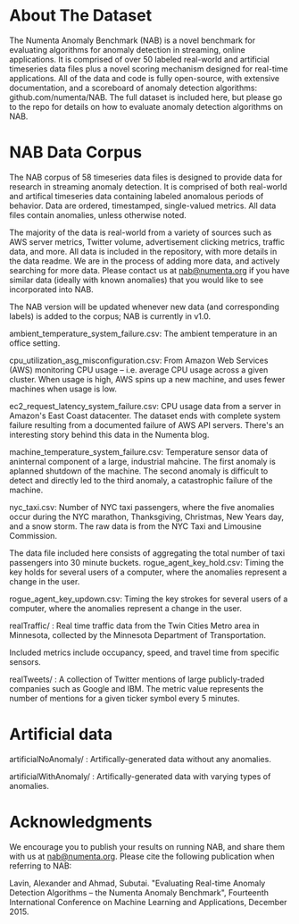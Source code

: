 # About The Dataset
The Numenta Anomaly Benchmark (NAB) is a novel benchmark for evaluating algorithms for anomaly detection in streaming, online applications. It is comprised of over 50 labeled real-world and artificial timeseries data files plus a novel scoring mechanism designed for real-time applications. All of the data and code is fully open-source, with extensive documentation, and a scoreboard of anomaly detection algorithms: github.com/numenta/NAB. The full dataset is included here, but please go to the repo for details on how to evaluate anomaly detection algorithms on NAB.

# NAB Data Corpus
The NAB corpus of 58 timeseries data files is designed to provide data for research in streaming anomaly detection. It is comprised of both real-world and artifical timeseries data containing labeled anomalous periods of behavior. Data are ordered, timestamped, single-valued metrics. All data files contain anomalies, unless otherwise noted.

The majority of the data is real-world from a variety of sources such as AWS server metrics, Twitter volume, advertisement clicking metrics, traffic data, and more. All data is included in the repository, with more details in the data readme. We are in the process of adding more data, and actively searching for more data. Please contact us at nab@numenta.org if you have similar data (ideally with known anomalies) that you would like to see incorporated into NAB.

The NAB version will be updated whenever new data (and corresponding labels) is added to the corpus; NAB is currently in v1.0.



ambient_temperature_system_failure.csv: The ambient temperature in an office setting.

cpu_utilization_asg_misconfiguration.csv: From Amazon Web Services (AWS) monitoring CPU usage – i.e. average CPU usage across a given cluster. When usage is high, AWS spins up a new machine, and uses fewer machines when usage is low.

ec2_request_latency_system_failure.csv: CPU usage data from a server in Amazon's East Coast datacenter. The dataset ends with complete system failure resulting from a documented failure of AWS API servers. There's an interesting story behind this data in the Numenta blog.

machine_temperature_system_failure.csv: Temperature sensor data of aninternal component of a large, industrial mahcine. The first anomaly is aplanned shutdown of the machine. The second anomaly is difficult to detect and directly led to the third anomaly, a catastrophic failure of the machine.

nyc_taxi.csv: Number of NYC taxi passengers, where the five anomalies occur during the NYC marathon, Thanksgiving, Christmas, New Years day, and a snow storm. The raw data is from the NYC Taxi and Limousine Commission.

The data file included here consists of aggregating the total number of taxi passengers into 30 minute buckets. rogue_agent_key_hold.csv: Timing the key holds for several users of a computer, where the anomalies represent a change in the user.

rogue_agent_key_updown.csv: Timing the key strokes for several users of a computer, where the anomalies represent a change in the user. 

realTraffic/ : Real time traffic data from the Twin Cities Metro area in Minnesota, collected by the Minnesota Department of Transportation.

Included metrics include occupancy, speed, and travel time from specific sensors.

realTweets/ : A collection of Twitter mentions of large publicly-traded companies such as Google and IBM. The metric value represents the number of mentions for a given ticker symbol every 5 minutes.

# Artificial data
artificialNoAnomaly/ : Artifically-generated data without any anomalies.

artificialWithAnomaly/ : Artifically-generated data with varying types of anomalies.

# Acknowledgments
We encourage you to publish your results on running NAB, and share them with us at nab@numenta.org. Please cite the following publication when referring to NAB:

Lavin, Alexander and Ahmad, Subutai. "Evaluating Real-time Anomaly Detection Algorithms – the Numenta Anomaly Benchmark", Fourteenth International Conference on Machine Learning and Applications, December 2015.
